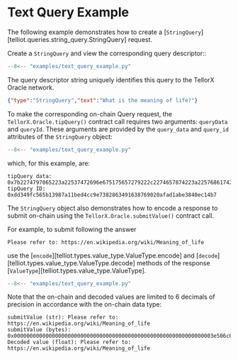 # Text Query Example

The following example demonstrates how to create a 
[`StringQuery`][telliot.queries.string_query.StringQuery] request.

Create a `StringQuery` and view the corresponding query descriptor::

```python hl_lines="4-5"
--8<-- "examples/text_query_example.py"
```

The query descriptor string uniquely identifies this query to the 
TellorX Oracle network.

```json
{"type":"StringQuery","text":"What is the meaning of life?"}
```

To make the corresponding on-chain Query request, 
the `TellorX.Oracle.tipQuery()` contract call
requires two arguments: `queryData` and `queryId`.  These arguments are provided by 
the `query_data` and `query_id` attributes of the `StringQuery` object:

```python hl_lines="6 7"
--8<-- "examples/text_query_example.py"
```

which, for this example, are:

    tipQuery data: 0x7b2274797065223a22537472696e675175657279222c2274657874223a225768617420697320746865206d65616e696e67206f66206c6966653f227d
    tipQuery ID: 0xdd349fc565b13987a11bed4cc9e7382863491638769020afad1abe3840ec14b7

The `StringQuery` object also demonstrates how to encode a response
to submit on-chain using the `TellorX.Oracle.submitValue()` contract call.

For example, to submit following the answer

    Please refer to: https://en.wikipedia.org/wiki/Meaning_of_life
 
use the 
[`encode`][telliot.types.value_type.ValueType.encode] and 
[`decode`][telliot.types.value_type.ValueType.decode] methods of the response
[`ValueType`][telliot.types.value_type.ValueType].

```python hl_lines="9-16"
--8<-- "examples/text_query_example.py"
```

Note that the on-chain and decoded values are limited to 
6 decimals of precision in accordance with the on-chain data type:

    submitValue (str): Please refer to: https://en.wikipedia.org/wiki/Meaning_of_life
    submitValue (bytes): 0x000000000000000000000000000000000000000000000000000000000000003e506c6561736520726566657220746f3a2068747470733a2f2f656e2e77696b6970656469612e6f72672f77696b692f4d65616e696e675f6f665f6c6966650000
    Decoded value (float): Please refer to: https://en.wikipedia.org/wiki/Meaning_of_life
